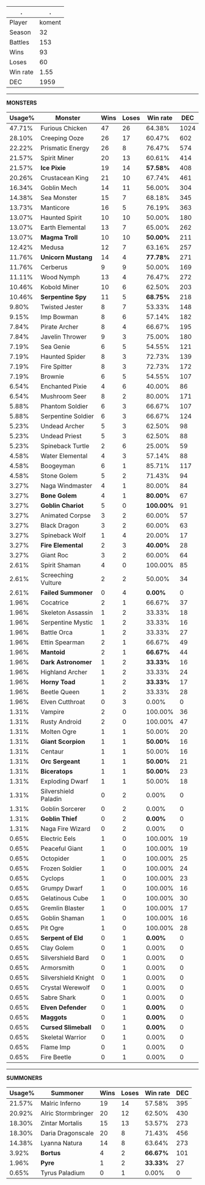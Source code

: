 .|.
|-|-
Player|koment
Season|32
Battles|153
Wins|93
Loses|60
Win rate|1.55
DEC|1959

---
**MONSTERS**

Usage%|Monster|Wins|Loses|Win rate|DEC|
-|-|-|-|-|-|
47.71%|Furious Chicken|47|26|64.38%|1024|
28.10%|Creeping Ooze|26|17|60.47%|602|
22.22%|Prismatic Energy|26|8|76.47%|574|
21.57%|Spirit Miner|20|13|60.61%|414|
21.57%|**Ice Pixie**|19|14|**57.58%**|408|
20.26%|Crustacean King|21|10|67.74%|461|
16.34%|Goblin Mech|14|11|56.00%|304|
14.38%|Sea Monster|15|7|68.18%|345|
13.73%|Manticore|16|5|76.19%|363|
13.07%|Haunted Spirit|10|10|50.00%|180|
13.07%|Earth Elemental|13|7|65.00%|262|
13.07%|**Magma Troll**|10|10|**50.00%**|211|
12.42%|Medusa|12|7|63.16%|257|
11.76%|**Unicorn Mustang**|14|4|**77.78%**|271|
11.76%|Cerberus|9|9|50.00%|169|
11.11%|Wood Nymph|13|4|76.47%|272|
10.46%|Kobold Miner|10|6|62.50%|203|
10.46%|**Serpentine Spy**|11|5|**68.75%**|218|
9.80%|Twisted Jester|8|7|53.33%|148|
9.15%|Imp Bowman|8|6|57.14%|182|
7.84%|Pirate Archer|8|4|66.67%|195|
7.84%|Javelin Thrower|9|3|75.00%|180|
7.19%|Sea Genie|6|5|54.55%|121|
7.19%|Haunted Spider|8|3|72.73%|139|
7.19%|Fire Spitter|8|3|72.73%|172|
7.19%|Brownie|6|5|54.55%|107|
6.54%|Enchanted Pixie|4|6|40.00%|86|
6.54%|Mushroom Seer|8|2|80.00%|171|
5.88%|Phantom Soldier|6|3|66.67%|107|
5.88%|Serpentine Soldier|6|3|66.67%|124|
5.23%|Undead Archer|5|3|62.50%|98|
5.23%|Undead Priest|5|3|62.50%|88|
5.23%|Spineback Turtle|2|6|25.00%|59|
4.58%|Water Elemental|4|3|57.14%|88|
4.58%|Boogeyman|6|1|85.71%|117|
4.58%|Stone Golem|5|2|71.43%|94|
3.27%|Naga Windmaster|4|1|80.00%|84|
3.27%|**Bone Golem**|4|1|**80.00%**|67|
3.27%|**Goblin Chariot**|5|0|**100.00%**|91|
3.27%|Animated Corpse|3|2|60.00%|57|
3.27%|Black Dragon|3|2|60.00%|63|
3.27%|Spineback Wolf|1|4|20.00%|17|
3.27%|**Fire Elemental**|2|3|**40.00%**|28|
3.27%|Giant Roc|3|2|60.00%|64|
2.61%|Spirit Shaman|4|0|100.00%|85|
2.61%|Screeching Vulture|2|2|50.00%|34|
2.61%|**Failed Summoner**|0|4|**0.00%**|0|
1.96%|Cocatrice|2|1|66.67%|37|
1.96%|Skeleton Assassin|1|2|33.33%|18|
1.96%|Serpentine Mystic|1|2|33.33%|16|
1.96%|Battle Orca|1|2|33.33%|27|
1.96%|Ettin Spearman|2|1|66.67%|49|
1.96%|**Mantoid**|2|1|**66.67%**|44|
1.96%|**Dark Astronomer**|1|2|**33.33%**|16|
1.96%|Highland Archer|1|2|33.33%|24|
1.96%|**Horny Toad**|1|2|**33.33%**|17|
1.96%|Beetle Queen|1|2|33.33%|28|
1.96%|Elven Cutthroat|0|3|0.00%|0|
1.31%|Vampire|2|0|100.00%|36|
1.31%|Rusty Android|2|0|100.00%|47|
1.31%|Molten Ogre|1|1|50.00%|20|
1.31%|**Giant Scorpion**|1|1|**50.00%**|16|
1.31%|Centaur|1|1|50.00%|16|
1.31%|**Orc Sergeant**|1|1|**50.00%**|21|
1.31%|**Biceratops**|1|1|**50.00%**|23|
1.31%|Exploding Dwarf|1|1|50.00%|18|
1.31%|Silvershield Paladin|0|2|0.00%|0|
1.31%|Goblin Sorcerer|0|2|0.00%|0|
1.31%|**Goblin Thief**|0|2|**0.00%**|0|
1.31%|Naga Fire Wizard|0|2|0.00%|0|
0.65%|Electric Eels|1|0|100.00%|19|
0.65%|Peaceful Giant|1|0|100.00%|19|
0.65%|Octopider|1|0|100.00%|25|
0.65%|Frozen Soldier|1|0|100.00%|24|
0.65%|Cyclops|1|0|100.00%|23|
0.65%|Grumpy Dwarf|1|0|100.00%|16|
0.65%|Gelatinous Cube|1|0|100.00%|30|
0.65%|Gremlin Blaster|1|0|100.00%|17|
0.65%|Goblin Shaman|1|0|100.00%|16|
0.65%|Pit Ogre|1|0|100.00%|28|
0.65%|**Serpent of Eld**|0|1|**0.00%**|0|
0.65%|Clay Golem|0|1|0.00%|0|
0.65%|Silvershield Bard|0|1|0.00%|0|
0.65%|Armorsmith|0|1|0.00%|0|
0.65%|Silvershield Knight|0|1|0.00%|0|
0.65%|Crystal Werewolf|0|1|0.00%|0|
0.65%|Sabre Shark|0|1|0.00%|0|
0.65%|**Elven Defender**|0|1|**0.00%**|0|
0.65%|**Maggots**|0|1|**0.00%**|0|
0.65%|**Cursed Slimeball**|0|1|**0.00%**|0|
0.65%|Skeletal Warrior|0|1|0.00%|0|
0.65%|Flame Imp|0|1|0.00%|0|
0.65%|Fire Beetle|0|1|0.00%|0|

---
**SUMMONERS**

Usage%|Summoner|Wins|Loses|Win rate|DEC|
-|-|-|-|-|-|
21.57%|Malric Inferno|19|14|57.58%|395|
20.92%|Alric Stormbringer|20|12|62.50%|430|
18.30%|Zintar Mortalis|15|13|53.57%|273|
18.30%|Daria Dragonscale|20|8|71.43%|456|
14.38%|Lyanna Natura|14|8|63.64%|273|
3.92%|**Bortus**|4|2|**66.67%**|101|
1.96%|**Pyre**|1|2|**33.33%**|27|
0.65%|Tyrus Paladium|0|1|0.00%|0|
